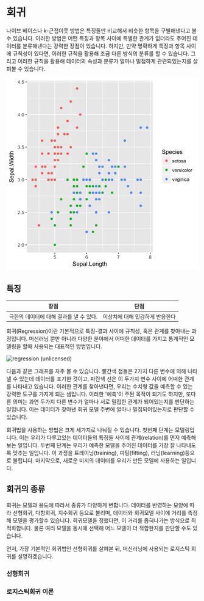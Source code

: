# 회귀

나이브 베이스나 k-근접이웃 방법은 특징들만 비교해서 비슷한 항목을 구별해낸다고 볼 수 있습니다. 이러한 방법은 어떤 특징과 항목 사이에 특별한 관계가 없더라도 주어진 데이터를 분류해낸다는 강력한 장점이 있습니다. 하지만, 만약 명확하게 특징과 항목 사이에 규칙성이 있다면, 이러한 규칙을 활용해 조금 다른 방식의 분류를 할 수 있습니다. 그리고 이러한 규칙을 활용해 데이터의 속성과 분류가 얼마나 밀접하게 관련되있는지를 살펴볼 수 있습니다.

![iris image](images/irissepal.png)

## 특징

| 장점 | 단점 |
|:---:|:---:|
|극한의 데이터에 대해 결과를 낼 수 있다. | 이상치에 대해 민감하게 반응한다  |

회귀(Regression)이란 기본적으로 특징-결과 사이에 규칙성, 혹은 관계를 찾아내는 과정입니다. 머신러닝 뿐만 아니라 다양한 분야에서 어떠한 데이터를 가지고 통계적인 모델링을 할때 사용되는 대표적인 방법입니다.

![regression (unlicensed)](https://cdn-images-1.medium.com/max/600/1*iuqVEjdtEMY8oIu3cGwC1g.png)

다음과 같은 그래프를 자주 볼 수 있습니다. 빨간색 점들은 2가지 다른 변수에 의해 나타낼 수 있는데 데이터를 표기한 것이고, 파란색 선은 이 두가지 변수 사이에 어떠한 관계를 나타내고 있습니다. 이러한 관계를 찾아낸다면, 우리는 수치형 값을 예측할 수 있는 강력한 도구를 가지게 되는 샘입니다. 이러한 '예측'이 주된 목적이 되기도 하지만, 또다른 의미는 과연 두가지 다른 변수가 얼마나 서로 밀접한 관계가 되어있는지를 판단하는 일입니다. 이는 데이터가 찾아낸 회귀 모델 주변에 얼마나 밀집되어있는지로 판단할 수 있습니다.

회귀법을 사용하는 방법은 크게 세가지로 나눠질 수 있습니다. 첫번째 단계는 모델링입니다. 이는 우리가 다루고있는 데이터들의 특징들 사이에 관계(relation)를 먼저 예측해보는 일입니다. 두번째 단계는 우리가 예측한 모델을 주어진 데이터를 가장 잘 나타내도록 맞추는 일입니다. 이 과정을 트레이닝(training), 피팅(fitting), 러닝(learning)등으로 불립니다. 마지막으로, 새로운 미지의 데이터를 우리가 만든 모델에 사용하는 일입니다.

## 회귀의 종류

회귀는 모델과 용도에 따라서 종류가 다양하게 변합니다. 데이터를 반영하는 모양에 따라 선형회귀, 다항회귀, 지수회귀 등으로 불리며, 데이터와 회귀모델 사이에 거리를 측정해 모델을 평가할수 있습니다. 회귀모델을 정했다면, 이 거리를 좁혀나가는 방식으로 최적화합니다. 물론 여러 모델을 동시에 선택해 어느 모델이 더 적합한지를 판단할 수도 있습니다.

먼저, 가장 기본적인 회귀법인 선형회귀를 살펴본 뒤, 머신러닝에 사용되는 로지스틱 회귀를 설명하겠습니다.

### 선형회귀



### 로지스틱회귀 이론
